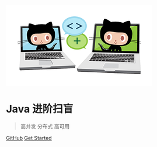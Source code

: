 ![logo](images/icon.png)

# Java 进阶扫盲

> 高并发 分布式 高可用

[GitHub](https://github.com/doocs/advanced-java/)
[Get Started](#互联网-java-工程师进阶知识完全扫盲)